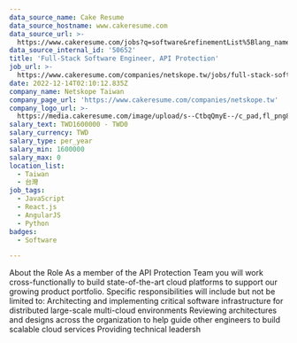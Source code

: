 ```yaml
---
data_source_name: Cake Resume
data_source_hostname: www.cakeresume.com
data_source_url: >-
  https://www.cakeresume.com/jobs?q=software&refinementList%5Blang_name%5D%5B0%5D=English&refinementList%5Bsalary_type%5D=per_year&range%5Bsalary_range%5D%5Bmin%5D=1000000&page=2
data_source_internal_id: '50652'
title: 'Full-Stack Software Engineer, API Protection'
job_url: >-
  https://www.cakeresume.com/companies/netskope.tw/jobs/full-stack-software-engineer-api-protection
date: 2022-12-14T02:10:12.835Z
company_name: Netskope Taiwan
company_page_url: 'https://www.cakeresume.com/companies/netskope.tw'
company_logo_url: >-
  https://media.cakeresume.com/image/upload/s--CtbqQmyE--/c_pad,fl_png8,h_200,w_200/v1669011335/bfiv2ufqjlcsk4mixduc.png
salary_text: TWD1600000 - TWD0
salary_currency: TWD
salary_type: per_year
salary_min: 1600000
salary_max: 0
location_list:
  - Taiwan
  - 台灣
job_tags:
  - JavaScript
  - React.js
  - AngularJS
  - Python
badges:
  - Software

---
```


About the Role As a member of the API Protection Team you will work cross-functionally to build state-of-the-art cloud platforms to support our growing product portfolio. Specific responsibilities will include but not be limited to: Architecting and implementing critical software infrastructure for distributed large-scale multi-cloud environments Reviewing architectures and designs across the organization to help guide other engineers to build scalable cloud services Providing technical leadersh